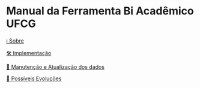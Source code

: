 # Manual da Ferramenta Bi Acadêmico UFCG

[ℹ️ Sobre](manual/about.md)

[🛠️ Implementação](manual/implementation.md)

[🔧 Manutenção e Atualização dos dados](manual/maintenance.md)

[🌱 Possíveis Evoluções](manual/evolution.md)
